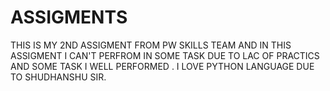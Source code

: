 # ASSIGMENTS
THIS IS MY 2ND ASSIGMENT FROM PW SKILLS TEAM AND IN THIS ASSIGMENT I CAN'T PERFROM IN SOME TASK DUE TO LAC OF PRACTICS AND SOME TASK I WELL PERFORMED . I LOVE PYTHON LANGUAGE DUE TO SHUDHANSHU SIR.
